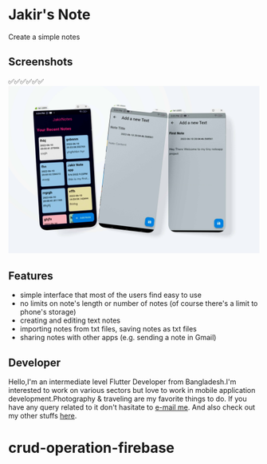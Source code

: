# Jakir's Note
Create a simple notes

## Screenshots
:white_check_mark::white_check_mark::white_check_mark::white_check_mark::white_check_mark::white_check_mark:
<img src="ss/ss.jpg" width="600"> 

## Features

* simple interface that most of the users find easy to use
* no limits on note's length or number of notes (of course there's a limit to phone's storage)
* creating and editing text notes
* importing notes from txt files, saving notes as txt files
* sharing notes with other apps (e.g. sending a note in Gmail)

 


## Developer

Hello,I'm an intermediate level Flutter Developer from Bangladesh.I'm interested to work on various sectors but love to work in mobile application development.Photography & traveling are my favorite things to do. 
If you have any query related to it don't hasitate to [e-mail me](mailto:syedjakir7890@gmail.com). And also check out my other stuffs [here](https://github.com/jakir7890).
# crud-operation-firebase
